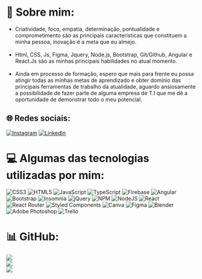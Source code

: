 
# 💫 Sobre mim:
- Criatividade, foco, empatia, determinação, pontualidade e comprometimento são as principais características que constituem a minha pessoa, inovação é a meta que eu almejo. <br><br>
- Html, CSS, Js, Figma, Jquery, Node.js, Bootstrap, Git/Github, Angular e React.Js são as minhas principais habilidades no atual momento.<br><br>
- Ainda em processo de formação, espero que mais para frente eu possa atingir todas as minhas metas de aprendizado e obter domínio das principais ferramentas de trabalho da atualidade, aguardo ansiosamente a possibilidade de fazer parte de alguma empresa de T.I que me dê a oportunidade de demonstrar todo o meu potencial.


## 🌐 Redes sociais:
[![Instagram](https://img.shields.io/badge/Instagram-%23E4405F.svg?logo=Instagram&logoColor=white)](https://instagram.com/franzn38) [![LinkedIn](https://img.shields.io/badge/LinkedIn-%230077B5.svg?logo=linkedin&logoColor=white)](https://linkedin.com/in/franklin-vieira-7a925b206) 

# 💻 Algumas das tecnologias utilizadas por mim:
![CSS3](https://img.shields.io/badge/css3-%231572B6.svg?style=for-the-badge&logo=css3&logoColor=white) ![HTML5](https://img.shields.io/badge/html5-%23E34F26.svg?style=for-the-badge&logo=html5&logoColor=white) ![JavaScript](https://img.shields.io/badge/javascript-%23323330.svg?style=for-the-badge&logo=javascript&logoColor=%23F7DF1E) ![TypeScript](https://img.shields.io/badge/typescript-%23007ACC.svg?style=for-the-badge&logo=typescript&logoColor=white) ![Firebase](https://img.shields.io/badge/firebase-%23039BE5.svg?style=for-the-badge&logo=firebase) ![Angular](https://img.shields.io/badge/angular-%23DD0031.svg?style=for-the-badge&logo=angular&logoColor=white) ![Bootstrap](https://img.shields.io/badge/bootstrap-%23563D7C.svg?style=for-the-badge&logo=bootstrap&logoColor=white) ![Insomnia](https://img.shields.io/badge/Insomnia-black?style=for-the-badge&logo=insomnia&logoColor=5849BE) ![jQuery](https://img.shields.io/badge/jquery-%230769AD.svg?style=for-the-badge&logo=jquery&logoColor=white) ![NPM](https://img.shields.io/badge/NPM-%23000000.svg?style=for-the-badge&logo=npm&logoColor=white) ![NodeJS](https://img.shields.io/badge/node.js-6DA55F?style=for-the-badge&logo=node.js&logoColor=white) ![React](https://img.shields.io/badge/react-%2320232a.svg?style=for-the-badge&logo=react&logoColor=%2361DAFB) ![React Router](https://img.shields.io/badge/React_Router-CA4245?style=for-the-badge&logo=react-router&logoColor=white) ![Styled Components](https://img.shields.io/badge/styled--components-DB7093?style=for-the-badge&logo=styled-components&logoColor=white) ![Canva](https://img.shields.io/badge/Canva-%2300C4CC.svg?style=for-the-badge&logo=Canva&logoColor=white) 	![Figma](https://img.shields.io/badge/figma-%23F24E1E.svg?style=for-the-badge&logo=figma&logoColor=white) ![Blender](https://img.shields.io/badge/blender-%23F5792A.svg?style=for-the-badge&logo=blender&logoColor=white) ![Adobe Photoshop](https://img.shields.io/badge/adobephotoshop-%2331A8FF.svg?style=for-the-badge&logo=adobephotoshop&logoColor=white) ![Trello](https://img.shields.io/badge/Trello-%23026AA7.svg?style=for-the-badge&logo=Trello&logoColor=white)
# 📊 GitHub:
![](https://github-readme-stats.vercel.app/api?username=FranklinZuniorr&theme=dark&hide_border=false&include_all_commits=false&count_private=false)<br/>
![](https://github-readme-streak-stats.herokuapp.com/?user=FranklinZuniorr&theme=dark&hide_border=false)<br/>
![](https://github-readme-stats.vercel.app/api/top-langs/?username=FranklinZuniorr&theme=dark&hide_border=false&include_all_commits=false&count_private=false&layout=compact)

<!-- Proudly created with GPRM ( https://gprm.itsvg.in ) -->
